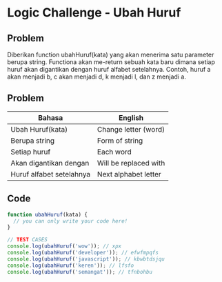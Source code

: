 # Logic Challenge - Ubah Huruf

## Problem

Diberikan function ubahHuruf(kata) yang akan menerima satu parameter berupa string. Functiona akan me-return sebuah kata baru dimana setiap huruf akan digantikan dengan huruf alfabet setelahnya. Contoh, huruf a akan menjadi b, c akan menjadi d, k menjadi l, dan z menjadi a.

## Problem


Bahasa                            | English
------------                      | -------------
Ubah Huruf(kata)                  | Change letter (word)
Berupa string                     | Form of string
Setiap huruf                      | Each word
Akan digantikan dengan            | Will be replaced with
Huruf alfabet setelahnya          | Next alphabet letter



## Code

```JavaScript
function ubahHuruf(kata) {
  // you can only write your code here!
}

// TEST CASES
console.log(ubahHuruf('wow')); // xpx
console.log(ubahHuruf('developer')); // efwfmpqfs
console.log(ubahHuruf('javascript')); // kbwbtdsjqu
console.log(ubahHuruf('keren')); // lfsfo
console.log(ubahHuruf('semangat')); // tfnbohbu
```
